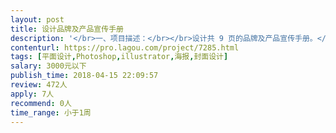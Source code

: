 ```yaml
---                
layout: post       
title: 设计品牌及产品宣传手册           
description: '</br>一、项目描述：</br></br>设计共 9 页的品牌及产品宣传手册。</br></br>二、主要功能点：</br></br>主要针对图文排版和布局。</br>'     
contenturl: https://pro.lagou.com/project/7285.html      
tags: [平面设计,Photoshop,illustrator,海报,封面设计]            
salary: 3000元以下          
publish_time: 2018-04-15 22:09:57         
review: 472人                   
apply: 7人                   
recommend: 0人                   
time_range: 小于1周              
---                 
```

